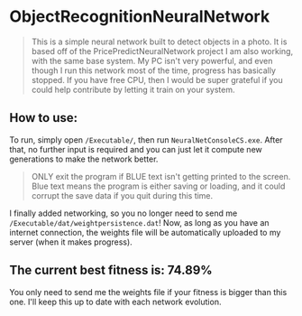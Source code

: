 # ObjectRecognitionNeuralNetwork
> This is a simple neural network built to detect objects in a photo. It is based off of the PricePredictNeuralNetwork project I am also working, with the same base system. My PC isn't very powerful, and even though I run this network most of the time, progress has basically stopped. If you have free CPU, then I would be super grateful if you could help contribute by letting it train on your system.

## How to use:
To run, simply open <code>/Executable/</code>, then run <code>NeuralNetConsoleCS.exe</code>. After that, no further input is required and you can just let it compute new generations to make the network better.

> ONLY exit the program if BLUE text isn't getting printed to the screen. Blue text means the program is either saving or loading, and it could corrupt the save data if you quit during this time.

I finally added networking, so you no longer need to send me <code>/Executable/dat/weightpersistence.dat</code>! Now, as long as you have an internet connection, the weights file will be automatically uploaded to my server (when it makes progress).

## The current best fitness is: <b>74.89%</b>
You only need to send me the weights file if your fitness is bigger than this one. I'll keep this up to date with each network evolution.
